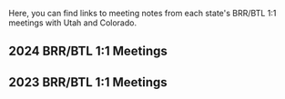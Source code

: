 Here, you can find links to meeting notes from each state's BRR/BTL 1:1 meetings with Utah and Colorado. 

## 2024 BRR/BTL 1:1 Meetings

## 2023 BRR/BTL 1:1 Meetings
